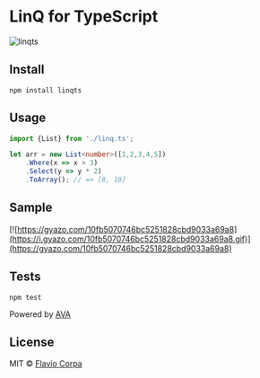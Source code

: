 # LinQ for TypeScript

![linqts](https://raw.githubusercontent.com/kutyel/linq/master/resources/linqts.png)

## Install

```
npm install linqts
```

## Usage

```ts
import {List} from './linq.ts';

let arr = new List<number>([1,2,3,4,5])
    .Where(x => x > 3)
    .Select(y => y * 2)
    .ToArray(); // => [8, 10]
```

## Sample

[![https://gyazo.com/10fb5070746bc5251828cbd9033a69a8](https://i.gyazo.com/10fb5070746bc5251828cbd9033a69a8.gif)](https://gyazo.com/10fb5070746bc5251828cbd9033a69a8)

## Tests

```
npm test
```

Powered by [AVA](https://github.com/sindresorhus/ava)

## License

MIT © [Flavio Corpa](http://flaviocorpa.com)
